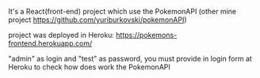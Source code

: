 It's a React(front-end) project which use the PokemonAPI (other mine project  https://github.com/yuriburkovski/pokemonAPI)

project was deployed in Heroku:  https://pokemons-frontend.herokuapp.com/

"admin" as login and "test" as password,
you must provide in login form at Heroku 
to check how does work the PokemonAPI

